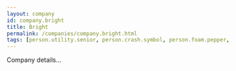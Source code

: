 ```yaml
---
layout: company
id: company.bright
title: Bright
permalink: /companies/company.bright.html
tags: [person.utility.senior, person.crash.symbol, person.foam.pepper, person.much.note, person.logic.alarm]
---
```


Company details...